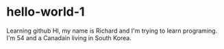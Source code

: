 # hello-world-1
Learning github
HI, my name is Richard and I'm trying to learn programing.  I'm 54 and a Canadain living in South Korea.
